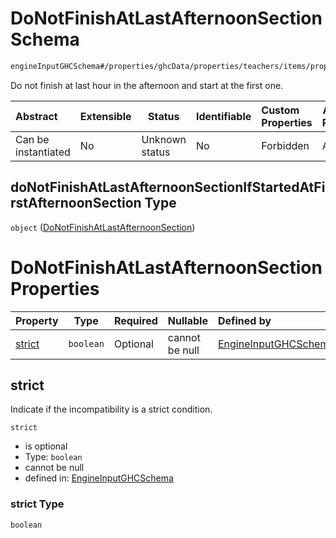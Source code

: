 # DoNotFinishAtLastAfternoonSection Schema

```txt
engineInputGHCSchema#/properties/ghcData/properties/teachers/items/properties/settings/items/properties/incompatibilities/properties/doNotFinishAtLastAfternoonSectionIfStartedAtFirstAfternoonSection
```

Do not finish at last hour in the afternoon and start at the first one.


| Abstract            | Extensible | Status         | Identifiable | Custom Properties | Additional Properties | Access Restrictions | Defined In                                                         |
| :------------------ | ---------- | -------------- | ------------ | :---------------- | --------------------- | ------------------- | ------------------------------------------------------------------ |
| Can be instantiated | No         | Unknown status | No           | Forbidden         | Allowed               | none                | [ghc.schema.json\*](../out/ghc.schema.json "open original schema") |

## doNotFinishAtLastAfternoonSectionIfStartedAtFirstAfternoonSection Type

`object` ([DoNotFinishAtLastAfternoonSection](ghc-properties-ghcdata-properties-teachers-teacher-properties-settings-periodsetting-properties-incompatibilities-properties-donotfinishatlastafternoonsection.md))

# DoNotFinishAtLastAfternoonSection Properties

| Property          | Type      | Required | Nullable       | Defined by                                                                                                                                                                                                                                                                                                                                                                                                                             |
| :---------------- | --------- | -------- | -------------- | :------------------------------------------------------------------------------------------------------------------------------------------------------------------------------------------------------------------------------------------------------------------------------------------------------------------------------------------------------------------------------------------------------------------------------------- |
| [strict](#strict) | `boolean` | Optional | cannot be null | [EngineInputGHCSchema](ghc-properties-ghcdata-properties-teachers-teacher-properties-settings-periodsetting-properties-incompatibilities-properties-donotfinishatlastafternoonsection-properties-strict.md "engineInputGHCSchema#/properties/ghcData/properties/teachers/items/properties/settings/items/properties/incompatibilities/properties/doNotFinishAtLastAfternoonSectionIfStartedAtFirstAfternoonSection/properties/strict") |

## strict

Indicate if the incompatibility is a strict condition.


`strict`

-   is optional
-   Type: `boolean`
-   cannot be null
-   defined in: [EngineInputGHCSchema](ghc-properties-ghcdata-properties-teachers-teacher-properties-settings-periodsetting-properties-incompatibilities-properties-donotfinishatlastafternoonsection-properties-strict.md "engineInputGHCSchema#/properties/ghcData/properties/teachers/items/properties/settings/items/properties/incompatibilities/properties/doNotFinishAtLastAfternoonSectionIfStartedAtFirstAfternoonSection/properties/strict")

### strict Type

`boolean`
